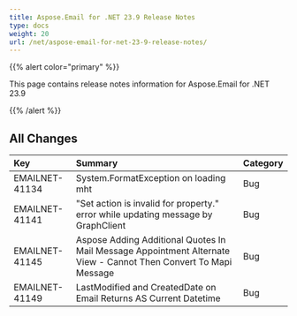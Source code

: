 ```yaml
---
title: Aspose.Email for .NET 23.9 Release Notes
type: docs
weight: 20
url: /net/aspose-email-for-net-23-9-release-notes/
---
```


{{% alert color="primary" %}}

This page contains release notes information for Aspose.Email for .NET 23.9

{{% /alert %}}

## **All Changes**

|**Key**|**Summary**|**Category**|
| :- | :- | :- |
|EMAILNET-41134|System.FormatException on loading mht|Bug|
|EMAILNET-41141|"Set action is invalid for property." error while updating message by GraphClient|Bug|
|EMAILNET-41145|Aspose Adding Additional Quotes In Mail Message Appointment Alternate View - Cannot Then Convert To Mapi Message|Bug|
|EMAILNET-41149|LastModified and CreatedDate on Email Returns AS Current Datetime|Bug|
